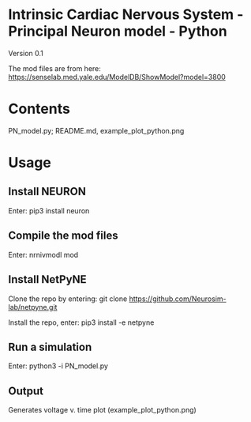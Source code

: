 # Intrinsic Cardiac Nervous System - Principal Neuron model - Python
Version 0.1

The mod files are from here:
https://senselab.med.yale.edu/ModelDB/ShowModel?model=3800

# Contents
PN_model.py; README.md, example_plot_python.png

# Usage
## Install NEURON
Enter:
pip3 install neuron

## Compile the mod files
Enter: 
nrnivmodl mod

## Install NetPyNE
Clone the repo by entering:
git clone https://github.com/Neurosim-lab/netpyne.git

Install the repo, enter:
pip3 install -e netpyne

## Run a simulation
Enter:
python3 -i PN_model.py

## Output
Generates voltage v. time plot (example_plot_python.png)

